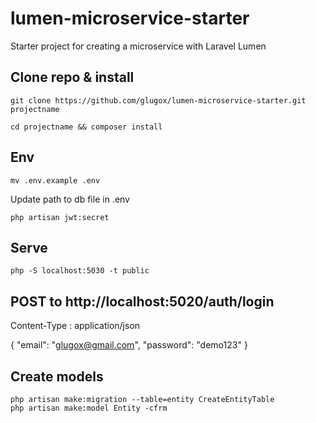 # lumen-microservice-starter
Starter project for creating a microservice with Laravel Lumen




## Clone repo & install

```console
git clone https://github.com/glugox/lumen-microservice-starter.git projectname
```

```console
cd projectname && composer install
```

## Env

```console
mv .env.example .env
```

Update path to db file in .env

```console
php artisan jwt:secret
```

## Serve

```
php -S localhost:5030 -t public
```


## POST to http://localhost:5020/auth/login

Content-Type : application/json

{
	"email": "glugox@gmail.com",
	"password": "demo123"
}


## Create models

```console
php artisan make:migration --table=entity CreateEntityTable
php artisan make:model Entity -cfrm
```


